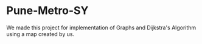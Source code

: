 # Pune-Metro-SY
We made this project for implementation of Graphs and Dijkstra's Algorithm using a map created by us.
